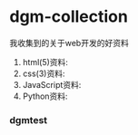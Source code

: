 # dgm-collection
我收集到的关于web开发的好资料
1. html(5)资料:
2. css(3)资料:
3. JavaScript资料:
4. Python资料:
### dgmtest
